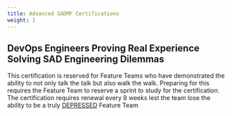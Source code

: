 ```yaml
---
title: Advanced SADMF Certifications
weight: 1
---
```


## DevOps Engineers Proving Real Experience Solving SAD Engineering Dilemmas

This certification is reserved for Feature Teams who have demonstrated the ability to not only talk the talk but also walk the walk. Preparing for this requires the Feature Team to reserve a sprint to study for the certification. The certification requires renewal every 8 weeks lest the team lose the ability to be a truly [DEPRESSED](#devops-engineers-proving-real-experience-solving-sad-engineering-dilemmas) Feature Team
